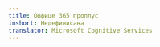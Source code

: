 ```yaml
---
title: Оффице 365 проплус
inshort: Недефинисана
translator: Microsoft Cognitive Services
---
```




